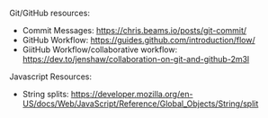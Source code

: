 Git/GitHub resources:
  - Commit Messages: https://chris.beams.io/posts/git-commit/
  - GitHub Workflow: https://guides.github.com/introduction/flow/
  - GiitHub Workflow/collaborative workflow: https://dev.to/jenshaw/collaboration-on-git-and-github-2m3l

Javascript Resources:
  - String splits: https://developer.mozilla.org/en-US/docs/Web/JavaScript/Reference/Global_Objects/String/split
  

